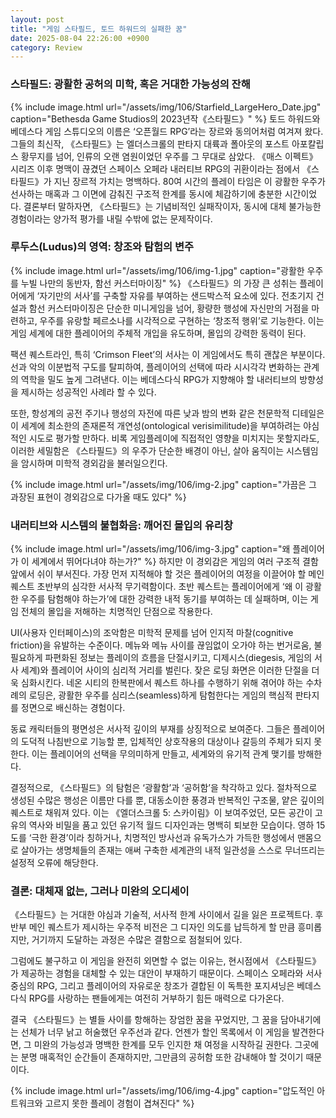 ```yaml
---
layout: post
title: "게임 스타필드, 토드 하워드의 실패한 꿈"
date: 2025-08-04 22:26:00 +0900
category: Review
---
```


### 스타필드: 광활한 공허의 미학, 혹은 거대한 가능성의 잔해
{% include image.html url="/assets/img/106/Starfield_LargeHero_Date.jpg" caption="Bethesda Game Studios의 2023년작《스타필드》" %}
토드 하워드와 베데스다 게임 스튜디오의 이름은 ‘오픈월드 RPG’라는 장르와 동의어처럼 여겨져 왔다. 그들의 최신작, 《스타필드》는 엘더스크롤의 판타지 대륙과 폴아웃의 포스트 아포칼립스 황무지를 넘어, 인류의 오랜 염원이었던 우주를 그 무대로 삼았다. 《매스 이펙트》 시리즈 이후 명맥이 끊겼던 스페이스 오페라 내러티브 RPG의 귀환이라는 점에서 《스타필드》가 지닌 장르적 가치는 명백하다. 80여 시간의 플레이 타임은 이 광활한 우주가 선사하는 매혹과 그 이면에 감춰진 구조적 한계를 동시에 체감하기에 충분한 시간이었다. 결론부터 말하자면, 《스타필드》는 기념비적인 실패작이자, 동시에 대체 불가능한 경험이라는 양가적 평가를 내릴 수밖에 없는 문제작이다.

### 루두스(Ludus)의 영역: 창조와 탐험의 변주
{% include image.html url="/assets/img/106/img-1.jpg" caption="광활한 우주를 누빌 나만의 동반자, 함선 커스터마이징" %}
《스타필드》의 가장 큰 성취는 플레이어에게 ‘자기만의 서사’를 구축할 자유를 부여하는 샌드박스적 요소에 있다. 전초기지 건설과 함선 커스터마이징은 단순한 미니게임을 넘어, 황량한 행성에 자신만의 거점을 마련하고, 우주를 유랑할 페르소나를 시각적으로 구현하는 ‘창조적 행위’로 기능한다. 이는 게임 세계에 대한 플레이어의 주체적 개입을 유도하며, 몰입의 강력한 동력이 된다.

팩션 퀘스트라인, 특히 ‘Crimson Fleet’의 서사는 이 게임에서도 특히 괜찮은 부분이다. 선과 악의 이분법적 구도를 탈피하여, 플레이어의 선택에 따라 시시각각 변화하는 관계의 역학을 밀도 높게 그려낸다. 이는 베데스다식 RPG가 지향해야 할 내러티브의 방향성을 제시하는 성공적인 사례라 할 수 있다.

또한, 항성계의 공전 주기나 행성의 자전에 따른 낮과 밤의 변화 같은 천문학적 디테일은 이 세계에 최소한의 존재론적 개연성(ontological verisimilitude)을 부여하려는 야심적인 시도로 평가할 만하다. 비록 게임플레이에 직접적인 영향을 미치지는 못할지라도, 이러한 세밀함은 《스타필드》의 우주가 단순한 배경이 아닌, 살아 움직이는 시스템임을 암시하며 미학적 경외감을 불러일으킨다.

{% include image.html url="/assets/img/106/img-2.jpg" caption="가끔은 그 과장된 표현이 경외감으로 다가올 때도 있다" %}

### 내러티브와 시스템의 불협화음: 깨어진 몰입의 유리창

{% include image.html url="/assets/img/106/img-3.jpg" caption="왜 플레이어가 이 세계에서 뛰어다녀야 하는가?" %}
하지만 이 경외감은 게임의 여러 구조적 결함 앞에서 쉬이 부서진다. 가장 먼저 지적해야 할 것은 플레이어의 여정을 이끌어야 할 메인 퀘스트 초반부의 심각한 서사적 무기력함이다. 초반 퀘스트는 플레이어에게 ‘왜 이 광활한 우주를 탐험해야 하는가’에 대한 강력한 내적 동기를 부여하는 데 실패하며, 이는 게임 전체의 몰입을 저해하는 치명적인 단점으로 작용한다.

UI(사용자 인터페이스)의 조악함은 미학적 문제를 넘어 인지적 마찰(cognitive friction)을 유발하는 수준이다. 메뉴와 메뉴 사이를 끊임없이 오가야 하는 번거로움, 불필요하게 파편화된 정보는 플레이의 흐름을 단절시키고, 디제시스(diegesis, 게임의 서사 세계)와 플레이어 사이의 심리적 거리를 벌린다. 잦은 로딩 화면은 이러한 단절을 더욱 심화시킨다. 네온 시티의 한복판에서 퀘스트 하나를 수행하기 위해 겪어야 하는 수차례의 로딩은, 광활한 우주를 심리스(seamless)하게 탐험한다는 게임의 핵심적 판타지를 정면으로 배신하는 경험이다.

동료 캐릭터들의 평면성은 서사적 깊이의 부재를 상징적으로 보여준다. 그들은 플레이어의 도덕적 나침반으로 기능할 뿐, 입체적인 상호작용의 대상이나 갈등의 주체가 되지 못한다. 이는 플레이어의 선택을 무의미하게 만들고, 세계와의 유기적 관계 맺기를 방해한다.

결정적으로, 《스타필드》의 탐험은 ‘광활함’과 ‘공허함’을 착각하고 있다. 절차적으로 생성된 수많은 행성은 이름만 다를 뿐, 대동소이한 풍경과 반복적인 구조물, 얕은 깊이의 퀘스트로 채워져 있다. 이는 《엘더스크롤 5: 스카이림》이 보여주었던, 모든 공간이 고유의 역사와 비밀을 품고 있던 유기적 월드 디자인과는 명백히 퇴보한 모습이다. 영하 15도를 ‘극한 환경’이라 칭하거나, 치명적인 방사선과 유독가스가 가득한 행성에서 맨몸으로 살아가는 생명체들의 존재는 애써 구축한 세계관의 내적 일관성을 스스로 무너뜨리는 설정적 오류에 해당한다.

### 결론: 대체재 없는, 그러나 미완의 오디세이
《스타필드》는 거대한 야심과 기술적, 서사적 한계 사이에서 길을 잃은 프로젝트다. 후반부 메인 퀘스트가 제시하는 우주적 비전은 그 디자인 의도를 납득하게 할 만큼 흥미롭지만, 거기까지 도달하는 과정은 수많은 결함으로 점철되어 있다.

그럼에도 불구하고 이 게임을 완전히 외면할 수 없는 이유는, 현시점에서 《스타필드》가 제공하는 경험을 대체할 수 있는 대안이 부재하기 때문이다. 스페이스 오페라와 서사 중심의 RPG, 그리고 플레이어의 자유로운 창조가 결합된 이 독특한 포지셔닝은 베데스다식 RPG를 사랑하는 팬들에게는 여전히 거부하기 힘든 매력으로 다가온다.

결국 《스타필드》는 별들 사이를 항해하는 장엄한 꿈을 꾸었지만, 그 꿈을 담아내기에는 선체가 너무 낡고 허술했던 우주선과 같다. 언젠가 할인 목록에서 이 게임을 발견한다면, 그 미완의 가능성과 명백한 한계를 모두 인지한 채 여정을 시작하길 권한다. 그곳에는 분명 매혹적인 순간들이 존재하지만, 그만큼의 공허함 또한 감내해야 할 것이기 때문이다.

{% include image.html url="/assets/img/106/img-4.jpg" caption="압도적인 아트워크와 고르지 못한 플레이 경험이 겹쳐진다" %}